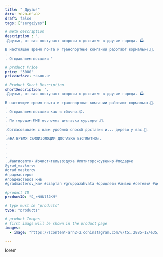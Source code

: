```yaml
---
title: " Друзья"
date: 2020-05-02
draft: false
tags: ["sergeiyes"]

# meta description
description : ".
.Друзья, от вас поступают вопросы о доставке в другие города. 🏭

В настоящее время почта и транспортные компании работают нормально.🚛.
.
. Отправляем посылки "

# product Price
price: "3000"
priceBefore: "3600.0"

# Product Short Description
shortDescription: ".
.Друзья, от вас поступают вопросы о доставке в другие города. 🏭

В настоящее время почта и транспортные компании работают нормально.🚛.
.
. Отправляем посылки как и обычно.😉.
.
. По городам КМВ возможна доставка курьером.👦.
.
.Согласовываем с вами удобный способ доставки и... дерево у вас.🌳.
.
.🔥НА ВРЕМЯ САМОИЗОЛЯЦИИ ДОСТАВКА БЕСПЛАТНО🔥.
.
.
.
.
..#антисептик #очистительвоздуха #пятигорсксувенир #подарок 
@grad_masterov
#grad_masterov
#градмастеров
#градмастеров_кмв
#gradmasterov_kmv #стартап #gruppazahvata #орифлейм #амвей #сетевой #цетрария #ручнаяработа #резьбаподереву #живоедерево #сетевоймаркетинг #стильжизни #исландскиймох #пятигорск #КРЫМ #Севастополь #бизнес #sergeystar #железноводск #ставрополь"

#product ID
productID: "B_rNHNll8KM"

# type must be "products"
type: "products"

# product Images
# first image will be shown in the product page
images:
  - image: "https://scontent-arn2-2.cdninstagram.com/v/t51.2885-15/e35/95138202_524742365100408_1254173052379035873_n.jpg?tp=1&_nc_ht=scontent-arn2-2.cdninstagram.com&_nc_cat=100&_nc_ohc=NQc7tJFezTIAX-r-z1p&ccb=7-4&oh=57c2bdf2532383cd77bc1c4cd9a29cfd&oe=608559E9&_nc_sid=86f79a&ig_cache_key=MjI5OTk4OTcwNDkzMzA5ODEyNA%3D%3D.2-ccb7-4"

---
```

lorem
